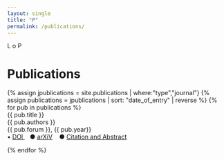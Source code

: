 ```yaml
---
layout: single
title: "P"
permalink: /publications/
---
```


L o P

<h1 class="mt-4">Publications</h1>
{% assign jpublications = site.publications | where:"type","journal"}
{% assign publications = jpublications | sort: "date_of_entry" | reverse %}
{% for pub in publications %}
<div class="pubitem">
  <div class="pubtitle">
    {{ pub.title }}
  </div>
  <div class="pubauthors">
    {{ pub.authors }}
  </div>
  <div class="pubinfo">
    {{ pub.forum }}, {{ pub.year}}
  </div>
  <div class="publinks">
  &#8226; <a href="{{pub.doi}}"> DOI </a>&nbsp;&nbsp; &#9679; <a href="{{pub.arxiv}}">arXiV</a>
    &nbsp;&nbsp; &#9679; <a href="{{pub.url | relative_url }}">Citation and Abstract</a>
  </div>
</div>

{% endfor %}
